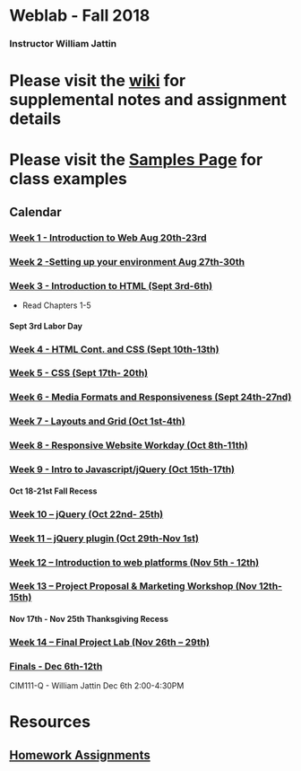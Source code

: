 # Weblab - Fall 2018

### Instructor William Jattin

# Please visit the [wiki](https://github.com/UMInteractive/Weblab/wiki) for supplemental notes and assignment details

# Please visit the [Samples Page](https://wjattin.github.io) for class examples


## Calendar

### [Week 1 - Introduction to Web Aug 20th-23rd ](https://github.com/UMInteractive/Weblab/wiki/1-Intro-to-the-WWW)

### [Week 2 -Setting up your environment Aug 27th-30th](https://github.com/UMInteractive/Weblab/wiki/Setting-Up-Your-Environment)

### [Week 3 - Introduction to HTML (Sept 3rd-6th)](https://github.com/UMInteractive/Weblab/wiki/2-HTML)

* Read Chapters 1-5
#### Sept 3rd Labor Day

### [Week 4 - HTML Cont. and CSS (Sept 10th-13th)](https://github.com/UMInteractive/Weblab/wiki/3-CSS)

### [Week 5 - CSS (Sept 17th- 20th)](https://github.com/UMInteractive/Weblab/wiki/3-CSS)

### [Week 6 - Media Formats and Responsiveness (Sept 24th-27nd)](https://github.com/UMInteractive/Weblab/wiki/4-Media-Queries)

### [Week 7 - Layouts and Grid (Oct 1st-4th)](https://github.com/UMInteractive/Weblab/wiki/5-Layout)

### [Week 8 - Responsive Website Workday (Oct 8th-11th)]()

### [Week 9 - Intro to Javascript/jQuery (Oct 15th-17th)](https://github.com/UMInteractive/Weblab/wiki/6-Javascript)

#### Oct 18-21st Fall Recess

### [Week 10 – jQuery (Oct 22nd- 25th)](https://github.com/UMInteractive/Weblab/wiki/6-Javascript)

### [Week 11 – jQuery plugin (Oct 29th-Nov 1st)](https://github.com/UMInteractive/Weblab/wiki/7-jQuery-Plugins)

### [Week 12 – Introduction to web platforms (Nov 5th - 12th)]()

### [Week 13 – Project Proposal & Marketing Workshop (Nov 12th-15th)](https://github.com/UMInteractive/Weblab/wiki/9-S.E.O.)

#### Nov 17th - Nov 25th Thanksgiving Recess

### [Week 14 – Final Project Lab (Nov 26th – 29th)]()

### [Finals - Dec 6th-12th](https://github.com/UMInteractive/Weblab/wiki/0-Assignments)

CIM111-Q - William Jattin  Dec 6th 2:00-4:30PM


# Resources

## [Homework Assignments](https://github.com/UMInteractive/Weblab/wiki/0-Assignments)
